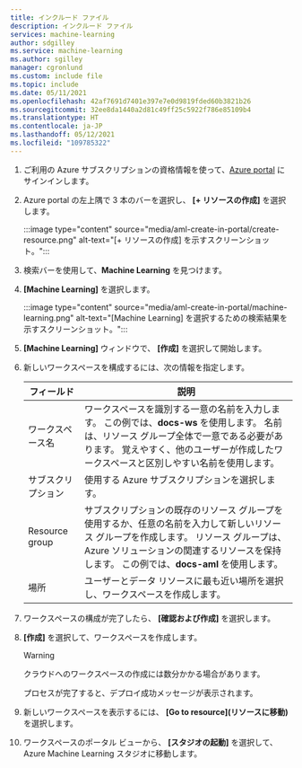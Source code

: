 ```yaml
---
title: インクルード ファイル
description: インクルード ファイル
services: machine-learning
author: sdgilley
ms.service: machine-learning
ms.author: sgilley
manager: cgronlund
ms.custom: include file
ms.topic: include
ms.date: 05/11/2021
ms.openlocfilehash: 42af7691d7401e397e7e0d9819fded60b3821b26
ms.sourcegitcommit: 32ee8da1440a2d81c49ff25c5922f786e85109b4
ms.translationtype: HT
ms.contentlocale: ja-JP
ms.lasthandoff: 05/12/2021
ms.locfileid: "109785322"
---
```

1. ご利用の Azure サブスクリプションの資格情報を使って、[Azure portal](https://portal.azure.com/) にサインインします。

1. Azure portal の左上隅で 3 本のバーを選択し、 **[+ リソースの作成]** を選択します。

    :::image type="content" source="media/aml-create-in-portal/create-resource.png" alt-text="[+ リソースの作成] を示すスクリーンショット。":::

1. 検索バーを使用して、**Machine Learning** を見つけます。

1. **[Machine Learning]** を選択します。

   :::image type="content" source="media/aml-create-in-portal/machine-learning.png" alt-text="[Machine Learning] を選択するための検索結果を示すスクリーンショット。":::


1. **[Machine Learning]** ウィンドウで、 **[作成]** を選択して開始します。

1. 新しいワークスペースを構成するには、次の情報を指定します。

   フィールド|説明
   ---|---
   ワークスペース名 |ワークスペースを識別する一意の名前を入力します。 この例では、**docs-ws** を使用します。 名前は、リソース グループ全体で一意である必要があります。 覚えやすく、他のユーザーが作成したワークスペースと区別しやすい名前を使用します。
   サブスクリプション |使用する Azure サブスクリプションを選択します。
   Resource group | サブスクリプションの既存のリソース グループを使用するか、任意の名前を入力して新しいリソース グループを作成します。 リソース グループは、Azure ソリューションの関連するリソースを保持します。 この例では、**docs-aml** を使用します。 
   場所 | ユーザーとデータ リソースに最も近い場所を選択し、ワークスペースを作成します。

1. ワークスペースの構成が完了したら、 **[確認および作成]** を選択します。
1. **[作成]** を選択して、ワークスペースを作成します。

   > [!Warning]
   > クラウドへのワークスペースの作成には数分かかる場合があります。

   プロセスが完了すると、デプロイ成功メッセージが表示されます。
 
 1. 新しいワークスペースを表示するには、 **[Go to resource]\(リソースに移動\)** を選択します。
 1. ワークスペースのポータル ビューから、 **[スタジオの起動]** を選択して、Azure Machine Learning スタジオに移動します。 

